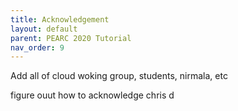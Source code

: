```yaml
---
title: Acknowledgement
layout: default
parent: PEARC 2020 Tutorial
nav_order: 9
---
```


Add all of cloud woking group, students, nirmala, etc

figure ouut how to acknowledge chris d
